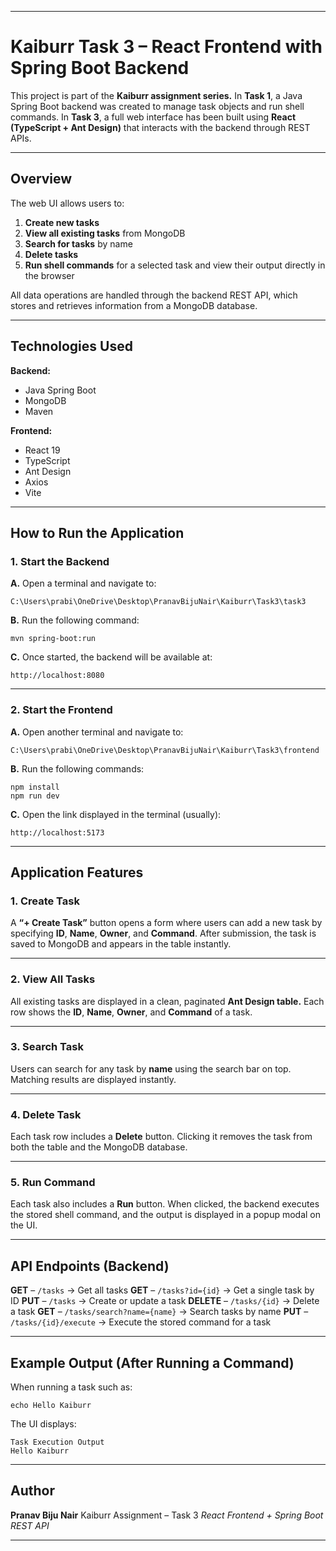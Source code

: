 
---

# Kaiburr Task 3 – React Frontend with Spring Boot Backend

This project is part of the **Kaiburr assignment series.**
In **Task 1**, a Java Spring Boot backend was created to manage task objects and run shell commands.
In **Task 3**, a full web interface has been built using **React (TypeScript + Ant Design)** that interacts with the backend through REST APIs.

---

## **Overview**

The web UI allows users to:

1. **Create new tasks**
2. **View all existing tasks** from MongoDB
3. **Search for tasks** by name
4. **Delete tasks**
5. **Run shell commands** for a selected task and view their output directly in the browser

All data operations are handled through the backend REST API, which stores and retrieves information from a MongoDB database.

---

## **Technologies Used**

**Backend:**

* Java Spring Boot
* MongoDB
* Maven

**Frontend:**

* React 19
* TypeScript
* Ant Design
* Axios
* Vite

---

## **How to Run the Application**

### **1. Start the Backend**

**A.** Open a terminal and navigate to:

```
C:\Users\prabi\OneDrive\Desktop\PranavBijuNair\Kaiburr\Task3\task3
```

**B.** Run the following command:

```
mvn spring-boot:run
```

**C.** Once started, the backend will be available at:

```
http://localhost:8080
```

---

### **2. Start the Frontend**

**A.** Open another terminal and navigate to:

```
C:\Users\prabi\OneDrive\Desktop\PranavBijuNair\Kaiburr\Task3\frontend
```

**B.** Run the following commands:

```
npm install
npm run dev
```

**C.** Open the link displayed in the terminal (usually):

```
http://localhost:5173
```

---

## **Application Features**

### **1. Create Task**

A **“+ Create Task”** button opens a form where users can add a new task by specifying **ID**, **Name**, **Owner**, and **Command**.
After submission, the task is saved to MongoDB and appears in the table instantly.

---

### **2. View All Tasks**

All existing tasks are displayed in a clean, paginated **Ant Design table.**
Each row shows the **ID**, **Name**, **Owner**, and **Command** of a task.

---

### **3. Search Task**

Users can search for any task by **name** using the search bar on top.
Matching results are displayed instantly.

---

### **4. Delete Task**

Each task row includes a **Delete** button.
Clicking it removes the task from both the table and the MongoDB database.

---

### **5. Run Command**

Each task also includes a **Run** button.
When clicked, the backend executes the stored shell command, and the output is displayed in a popup modal on the UI.

---

## **API Endpoints (Backend)**

**GET**    – `/tasks` → Get all tasks
**GET**    – `/tasks?id={id}` → Get a single task by ID
**PUT**    – `/tasks` → Create or update a task
**DELETE** – `/tasks/{id}` → Delete a task
**GET**    – `/tasks/search?name={name}` → Search tasks by name
**PUT**    – `/tasks/{id}/execute` → Execute the stored command for a task

---

## **Example Output (After Running a Command)**

When running a task such as:

```
echo Hello Kaiburr
```

The UI displays:

```
Task Execution Output
Hello Kaiburr
```

---

## **Author**

**Pranav Biju Nair**
Kaiburr Assignment – Task 3
*React Frontend + Spring Boot REST API*

---
